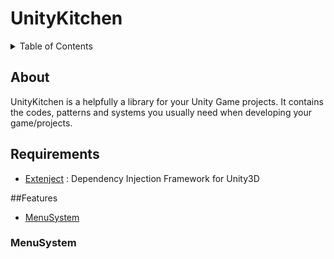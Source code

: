 # UnityKitchen

<details title="Table of Contents">
<summary>Table of Contents</summary>

- [About](#about)
- [Features](#features)
    - [MenuSystem](#menusystem)

</details>

## About
UnityKitchen is a  helpfully a library for your Unity Game projects. It contains the codes, patterns and systems you usually need when developing your game/projects.


## Requirements
* [Extenject](https://github.com/modesttree/Zenject) : Dependency Injection Framework for Unity3D

##Features
- [MenuSystem](#MenuSystem)

### MenuSystem
